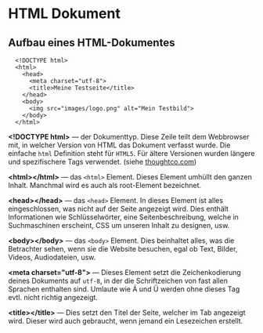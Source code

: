 # HTML Dokument

## Aufbau eines HTML-Dokumentes

```markup
  <!DOCTYPE html>
  <html>
    <head>
      <meta charset="utf-8">
      <title>Meine Testseite</title>
    </head>
    <body>
      <img src="images/logo.png" alt="Mein Testbild">
    </body>
  </html>
```

**\<!DOCTYPE html>** — der Dokumenttyp. Diese Zeile teilt dem Webbrowser mit, in welcher Version von HTML das Dokument verfasst wurde. Die einfache `html` Definition steht für `HTML5`. Für ältere Versionen wurden längere und spezifischere Tags verwendet. (siehe [thoughtco.com](https://www.thoughtco.com/list-of-doctypes-and-the-web-pages-they-generate-3467257))

**\<html>\</html>**  — das `<html>` Element. Dieses Element umhüllt den ganzen Inhalt. Manchmal wird es auch als root-Element bezeichnet.

**\<head>\</head>**  — das `<head>` Element. In dieses Element ist alles eingeschlossen, was nicht auf der Seite angezeigt wird. Dies enthält Informationen wie Schlüsselwörter, eine Seitenbeschreibung, welche in Suchmaschinen erscheint, CSS um unseren Inhalt zu designen, usw.

**\<body>\</body>**  — das `<body>` Element. Dies beinhaltet alles, was die Betrachter sehen, wenn sie die Website besuchen, egal ob Text, Bilder, Videos, Audiodateien, usw.

**\<meta charset="utf-8">**  — Dieses Element setzt die Zeichenkodierung deines Dokuments auf `utf-8`, in der die Schriftzeichen von fast allen Sprachen enthalten sind. Umlaute wie Ä und Ü werden ohne dieses Tag evtl. nicht richtig angezeigt.

**\<title>\</title>**  — Dies setzt den Titel der Seite, welcher im Tab angezeigt wird. Dieser wird auch gebraucht, wenn jemand ein Lesezeichen erstellt.
